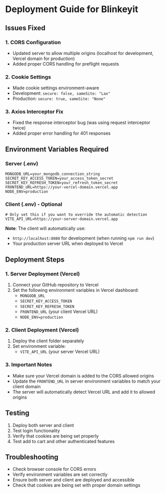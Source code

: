 # Deployment Guide for Blinkeyit

## Issues Fixed

### 1. CORS Configuration
- Updated server to allow multiple origins (localhost for development, Vercel domain for production)
- Added proper CORS handling for preflight requests

### 2. Cookie Settings
- Made cookie settings environment-aware
- Development: `secure: false, sameSite: "Lax"`
- Production: `secure: true, sameSite: "None"`

### 3. Axios Interceptor Fix
- Fixed the response interceptor bug (was using request interceptor twice)
- Added proper error handling for 401 responses

## Environment Variables Required

### Server (.env)
```
MONGODB_URL=your_mongodb_connection_string
SECRET_KEY_ACCESS_TOKEN=your_access_token_secret
SECRET_KEY_REFRESH_TOKEN=your_refresh_token_secret
FRONTEND_URL=https://your-vercel-domain.vercel.app
NODE_ENV=production
```

### Client (.env) - Optional
```
# Only set this if you want to override the automatic detection
VITE_API_URL=https://your-server-domain.vercel.app
```

**Note**: The client will automatically use:
- `http://localhost:8080` for development (when running `npm run dev`)
- Your production server URL when deployed to Vercel

## Deployment Steps

### 1. Server Deployment (Vercel)
1. Connect your GitHub repository to Vercel
2. Set the following environment variables in Vercel dashboard:
   - `MONGODB_URL`
   - `SECRET_KEY_ACCESS_TOKEN`
   - `SECRET_KEY_REFRESH_TOKEN`
   - `FRONTEND_URL` (your client Vercel URL)
   - `NODE_ENV=production`

### 2. Client Deployment (Vercel)
1. Deploy the client folder separately
2. Set environment variable:
   - `VITE_API_URL` (your server Vercel URL)

### 3. Important Notes
- Make sure your Vercel domain is added to the CORS allowed origins
- Update the `FRONTEND_URL` in server environment variables to match your client domain
- The server will automatically detect Vercel URL and add it to allowed origins

## Testing
1. Deploy both server and client
2. Test login functionality
3. Verify that cookies are being set properly
4. Test add to cart and other authenticated features

## Troubleshooting
- Check browser console for CORS errors
- Verify environment variables are set correctly
- Ensure both server and client are deployed and accessible
- Check that cookies are being set with proper domain settings
